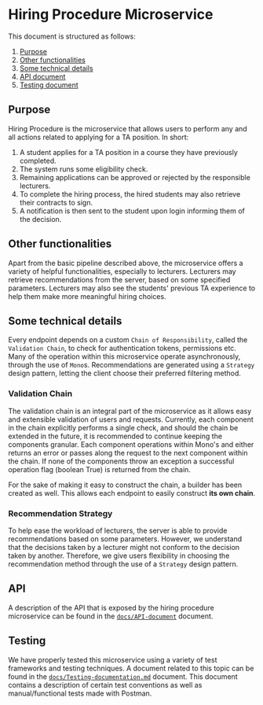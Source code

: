 # Hiring Procedure Microservice

This document is structured as follows:

1. [Purpose](#purpose)
2. [Other functionalities](#other-functionalities)
3. [Some technical details](#some-technical-details)
4. [API document](#api)
5. [Testing document](#testing)


## Purpose
Hiring Procedure is the microservice that allows users to perform any and all actions related to applying for a TA position. In short:
1. A student applies for a TA position in a course they have previously completed.
2. The system runs some eligibility check.
3. Remaining applications can be approved or rejected by the responsible lecturers.
4. To complete the hiring process, the hired students may also retrieve their contracts to sign.
5. A notification is then sent to the student upon login informing them of the decision.


## Other functionalities
Apart from the basic pipeline described above, the microservice offers a variety of helpful functionalities, especially to lecturers.
Lecturers may retrieve recommendations from the server, based on some specified parameters. Lecturers may also see the students' previous TA experience to help them make more meaningful hiring choices.

## Some technical details
Every endpoint depends on a custom `Chain of Responsibility`, called the `Validation Chain`, to check for authentication tokens, permissions etc.
Many of the operation within this microservice operate asynchronously, through the use of `Mono`s.
Recommendations are generated using a `Strategy` design pattern, letting the client choose their preferred filtering method.

### Validation Chain
The validation chain is an integral part of the microservice as it allows easy and extensible validation of users and requests. Currently, each component in the chain explicitly performs a single check, and should the chain be extended in the future, it is recommended to continue keeping the components granular. Each component operations within Mono's and either returns an error or passes along the request to the next component within the chain. If none of the components throw an exception a successful operation flag (boolean True) is returned from the chain.

For the sake of making it easy to construct the chain, a builder has been created as well. This allows each endpoint to easily construct **its own chain**.

### Recommendation Strategy
To help ease the workload of lecturers, the server is able to provide recommendations based on some parameters. However, we understand that the decisions taken by a lecturer might not conform to the decision taken by another. Therefore, we give users flexibility in choosing the recommendation method through the use of a `Strategy` design pattern.


## API

A description of the API that is exposed by the hiring procedure microservice can be found in the [`docs/API-document`](docs/API-document.md) document.

## Testing

We have properly tested this microservice using a variety of test frameworks and testing techniques. A document related to this topic can be found in the [`docs/Testing-documentation.md`](docs/Testing-documentation.md) document. This document contains a description of certain test conventions as well as manual/functional tests made with Postman.
